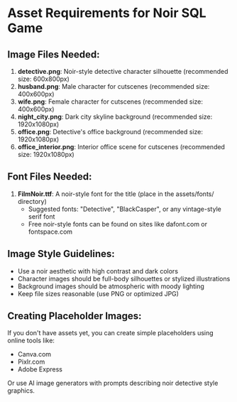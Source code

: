 # Asset Requirements for Noir SQL Game

## Image Files Needed:
1. **detective.png**: Noir-style detective character silhouette (recommended size: 600x800px)
2. **husband.png**: Male character for cutscenes (recommended size: 400x600px)
3. **wife.png**: Female character for cutscenes (recommended size: 400x600px) 
4. **night_city.png**: Dark city skyline background (recommended size: 1920x1080px)
5. **office.png**: Detective's office background (recommended size: 1920x1080px)
6. **office_interior.png**: Interior office scene for cutscenes (recommended size: 1920x1080px)

## Font Files Needed:
1. **FilmNoir.ttf**: A noir-style font for the title (place in the assets/fonts/ directory)
   - Suggested fonts: "Detective", "BlackCasper", or any vintage-style serif font
   - Free noir-style fonts can be found on sites like dafont.com or fontspace.com

## Image Style Guidelines:
- Use a noir aesthetic with high contrast and dark colors
- Character images should be full-body silhouettes or stylized illustrations
- Background images should be atmospheric with moody lighting
- Keep file sizes reasonable (use PNG or optimized JPG)

## Creating Placeholder Images:
If you don't have assets yet, you can create simple placeholders using online tools like:
- Canva.com
- Pixlr.com
- Adobe Express

Or use AI image generators with prompts describing noir detective style graphics.
